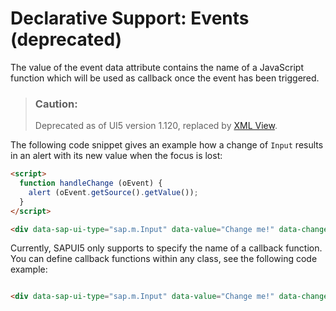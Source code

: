 <!-- loio91f15ad16f4d1014b6dd926db0e91070 -->

# Declarative Support: Events \(deprecated\)

The value of the event data attribute contains the name of a JavaScript function which will be used as callback once the event has been triggered.

> ### Caution:  
> Deprecated as of UI5 version 1.120, replaced by [XML View](xml-view-91f2928.md).

The following code snippet gives an example how a change of `Input` results in an alert with its new value when the focus is lost:

```html
<script>
  function handleChange (oEvent) {
    alert (oEvent.getSource().getValue());
  }
</script>

<div data-sap-ui-type="sap.m.Input" data-value="Change me!" data-change="handleChange"></div>
```

Currently, SAPUI5 only supports to specify the name of a callback function. You can define callback functions within any class, see the following code example:

```html

<div data-sap-ui-type="sap.m.Input" data-value="Change me!" data-change= "my.company.MyClass.handleChange"></div>
```


